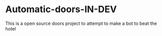 # Automatic-doors-IN-DEV
This is a open source doors project to attempt to make a bot to beat the hotel
